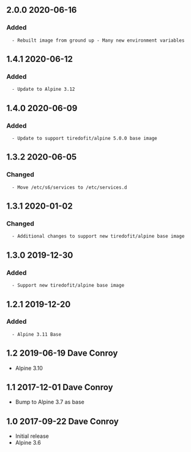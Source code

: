 ## 2.0.0 2020-06-16 <dave at tiredofit dot ca>

   ### Added
      - Rebuilt image from ground up - Many new environment variables


## 1.4.1 2020-06-12 <dave at tiredofit dot ca>

   ### Added
      - Update to Alpine 3.12


## 1.4.0 2020-06-09 <dave at tiredofit dot ca>

   ### Added
      - Update to support tiredofit/alpine 5.0.0 base image


## 1.3.2 2020-06-05 <dave at tiredofit dot ca>

   ### Changed
      - Move /etc/s6/services to /etc/services.d


## 1.3.1 2020-01-02 <dave at tiredofit dot ca>

   ### Changed
      - Additional changes to support new tiredofit/alpine base image


## 1.3.0 2019-12-30 <dave at tiredofit dot ca>

   ### Added
      - Support new tiredofit/alpine base image


## 1.2.1 2019-12-20 <dave at tiredofit dot ca>

   ### Added
      - Alpine 3.11 Base


## 1.2 2019-06-19 Dave Conroy <dave at tiredofit dot ca>

* Alpine 3.10

## 1.1 2017-12-01 Dave Conroy <dave at tiredofit dot ca>

* Bump to Alpine 3.7 as base

## 1.0 2017-09-22 Dave Conroy <dave at tiredofit dot ca>

* Initial release
* Alpine 3.6


